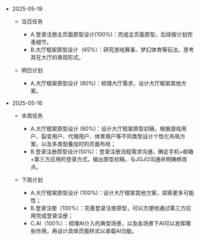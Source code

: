 * 2025-05-19
  * 当日任务
    - A.登录注册主页面原型设计(100%)：完成主页面原型，后续按计划完善细节。
    - B.大厅框架原型设计（65%）：研究游戏赛事、梦幻体育等玩法，思考其在大厅的表现形式。

  * 明日计划
    - A.大厅框架原型设计 (80%)：梳理大厅需求，设计大厅框架其他方案。
  
    

* 2025-05-16
  * 本周任务
    - A.大厅框架原型设计 (60%)：设计大厅框架原型初稿，根据游戏用户、裂变用户、代理用户、体育用户等不同类型设计个性化布局方案，以及多类型叠加时的页面布局；
    - B.登录注册原型设计(50%)：登录注册流程需求沟通，确定手机+邮箱+第三方应用的登录方式，输出原型初稿，与JOJO沟通并明确修改点。

  * 下周计划
    - A.大厅框架原型设计 (100%)：设计大厅框架其他方案，探索更多可能性；
    - B.登录注册（100%）：完善登录注册原型，可以方便地通过第三方应用完成登录注册；
    - C.AI（100%）：梳理AI介入的典型场景，以及各场景下AI可以发挥哪些作用，再设计具体页面样式以承载AI功能。
  
